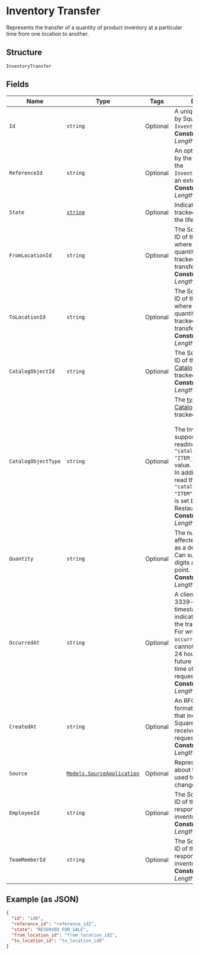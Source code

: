 
# Inventory Transfer

Represents the transfer of a quantity of product inventory at a
particular time from one location to another.

## Structure

`InventoryTransfer`

## Fields

| Name | Type | Tags | Description |
|  --- | --- | --- | --- |
| `Id` | `string` | Optional | A unique ID generated by Square for the<br>`InventoryTransfer`.<br>**Constraints**: *Maximum Length*: `100` |
| `ReferenceId` | `string` | Optional | An optional ID provided by the application to tie the<br>`InventoryTransfer` to an external system.<br>**Constraints**: *Maximum Length*: `255` |
| `State` | [`string`](../../doc/models/inventory-state.md) | Optional | Indicates the state of a tracked item quantity in the lifecycle of goods. |
| `FromLocationId` | `string` | Optional | The Square-generated ID of the [Location](entity:Location) where the related<br>quantity of items was tracked before the transfer.<br>**Constraints**: *Maximum Length*: `100` |
| `ToLocationId` | `string` | Optional | The Square-generated ID of the [Location](entity:Location) where the related<br>quantity of items was tracked after the transfer.<br>**Constraints**: *Maximum Length*: `100` |
| `CatalogObjectId` | `string` | Optional | The Square-generated ID of the<br>[CatalogObject](entity:CatalogObject) being tracked.<br>**Constraints**: *Maximum Length*: `100` |
| `CatalogObjectType` | `string` | Optional | The [type](entity:CatalogObjectType) of the [CatalogObject](entity:CatalogObject) being tracked.<br><br>The Inventory API supports setting and reading the `"catalog_object_type": "ITEM_VARIATION"` field value.<br>In addition, it can also read the `"catalog_object_type": "ITEM"` field value that is set by the Square Restaurants app.<br>**Constraints**: *Maximum Length*: `14` |
| `Quantity` | `string` | Optional | The number of items affected by the transfer as a decimal string.<br>Can support up to 5 digits after the decimal point.<br>**Constraints**: *Maximum Length*: `26` |
| `OccurredAt` | `string` | Optional | A client-generated RFC 3339-formatted timestamp that indicates when<br>the transfer took place. For write actions, the `occurred_at` timestamp<br>cannot be older than 24 hours or in the future relative to the time of the<br>request.<br>**Constraints**: *Maximum Length*: `34` |
| `CreatedAt` | `string` | Optional | An RFC 3339-formatted timestamp that indicates when Square<br>received the transfer request.<br>**Constraints**: *Maximum Length*: `34` |
| `Source` | [`Models.SourceApplication`](../../doc/models/source-application.md) | Optional | Represents information about the application used to generate a change. |
| `EmployeeId` | `string` | Optional | The Square-generated ID of the [Employee](entity:Employee) responsible for the<br>inventory transfer.<br>**Constraints**: *Maximum Length*: `100` |
| `TeamMemberId` | `string` | Optional | The Square-generated ID of the [Team Member](entity:TeamMember) responsible for the<br>inventory transfer.<br>**Constraints**: *Maximum Length*: `100` |

## Example (as JSON)

```json
{
  "id": "id0",
  "reference_id": "reference_id2",
  "state": "RESERVED_FOR_SALE",
  "from_location_id": "from_location_id2",
  "to_location_id": "to_location_id8"
}
```


